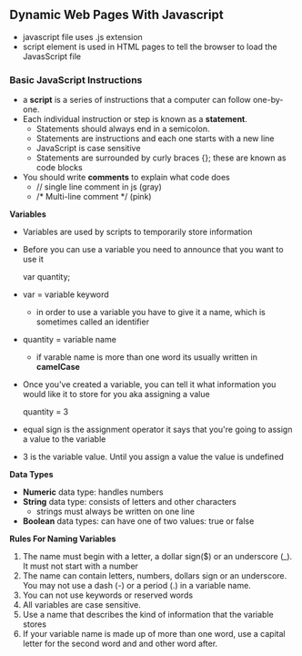 ## Dynamic Web Pages With Javascript

- javascript file uses .js extension
- script element is used in HTML pages to tell the browser to load the JavasScript file

### Basic JavaScript Instructions

- a **script** is a series of instructions that a computer can follow one-by-one. 
- Each individual instruction or step is known as a **statement**.
    - Statements should always end in a semicolon.
    - Statements are instructions and each one starts with a new line
    - JavaScript is case sensitive
    - Statements are surrounded by curly braces {}; these are known as code blocks
- You should write **comments** to explain what code does 
    - // single line comment in js (gray)
    - /* Multi-line comment */ (pink)

**Variables** 

- Variables are used by scripts to temporarily store information
- Before you can use a variable you need to announce that you want to use it

    var quantity;

- var = variable keyword
    - in order to use a variable you have to give it a name, which is sometimes called an identifier 
- quantity = variable name
    - if varable name is more than one word its usually written in **camelCase**
- Once you've created a variable, you can tell it what information you would like it to store for you aka assigning a value

    quantity = 3

- equal sign is the assignment operator it says that you're going to assign a value to the variable
- 3 is the variable value. Until you assign a value the value is undefined

**Data Types**

- **Numeric** data type: handles numbers
- **String** data type: consists of letters and other characters 
    - strings must always be written on one line
- **Boolean** data types: can have one of two values: true or false

**Rules For Naming Variables**

1. The name must begin with a letter, a dollar sign($) or an underscore (_). It must not start with a number
2. The name can contain letters, numbers, dollars sign or an underscore. You may not use a dash (-) or a period (.) in a variable name.
3. You can not use keywords or reserved words
4. All variables are case sensitive.
5. Use a name that describes the kind of information that the variable stores
6. If your variable name is made up of more than one word, use a capital letter for the second word and and other word after.


